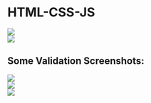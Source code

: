 # HTML-CSS-JS


<img src="https://github.com/VinchuKrutika/HTML-CSS-JS/assets/54741562/daeceade-f429-468f-8ba0-2589e28b7ab3">
</br>
<img src="https://github.com/VinchuKrutika/HTML-CSS-JS/assets/54741562/952dab6f-0cf4-4358-8aff-8fbe5dcf00de">
<h2>Some Validation Screenshots:</h2>
<img src="https://github.com/VinchuKrutika/HTML-CSS-JS/assets/54741562/57860f6e-2f5c-47f1-8cd9-f7768332cc25">
</br>
<img src="https://github.com/VinchuKrutika/HTML-CSS-JS/assets/54741562/eb604194-7158-40b5-a3a1-8d6d3332c41e">
</br>
<img src="https://github.com/VinchuKrutika/HTML-CSS-JS/assets/54741562/07fe7c29-390d-45d6-a11a-d2a9a1c3f8fd">
</br>

